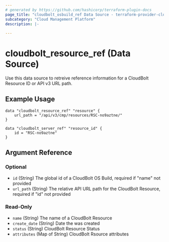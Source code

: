 ```yaml
---
# generated by https://github.com/hashicorp/terraform-plugin-docs
page_title: "cloudbolt_osbuild_ref Data Source - terraform-provider-cloudbolt"
subcategory: "Cloud Management Platform"
description: |-
  
---
```


# cloudbolt_resource_ref (Data Source)

Use this data source to retreive reference information for a CloudBolt Resource ID or API v3 URL path.

## Example Usage
```hcl
data "cloudbolt_resource_ref" "resource" {
    url_path = "/api/v3/cmp/resources/RSC-no9aztne/"
}

data "cloudbolt_server_ref" "resource_id" {
    id = "RSC-no9aztne"
}
```

<!-- schema generated by tfplugindocs -->
## Argument Reference

### Optional

- `id` (String) The global id of a CloudBolt OS Build, required if "name" not provided
- `url_path` (String) The relative API URL path for the CloudBolt Resource, required if "id" not provided

### Read-Only

- `name` (String) The name of a CloudBolt Resource
- `create_date` (String) Date the was created
- `status` (String) CloudBolt Resource Status
- `attributes` (Map of String) CloudBolt Rsource attributes